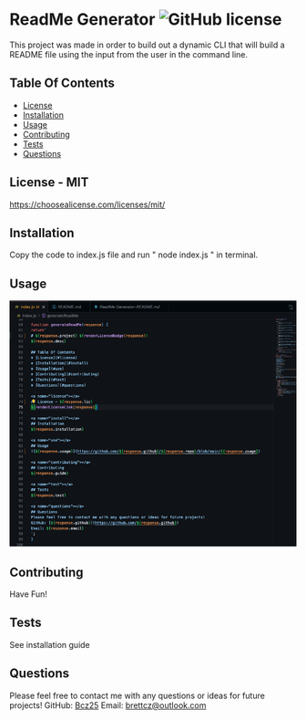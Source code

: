 
# ReadMe Generator ![GitHub license](https://img.shields.io/github/license/Naereen/StrapDown.js.svg)
This project was made in order to build out a dynamic CLI that will build a README file using the input from the user in the command line.

## Table Of Contents
* [License](#license)   
* [Installation](#install)
* [Usage](#use)
* [Contributing](#contributing)
* [Tests](#test)
* [Questions](#questions)

<a name="license"></a>
## License - MIT
https://choosealicense.com/licenses/mit/

<a name="install"></a>
## Installation
Copy the code to index.js file and run " node index.js " in terminal.

<a name="use"></a>
## Usage
![appSS.png](https://github.com/Bcz25/readme-gen/blob/main/appSS.png)

<a name="contributing"></a>
## Contributing
Have Fun!

<a name="test"></a>
## Tests
See installation guide

<a name="questions"></a>
## Questions
Please feel free to contact me with any questions or ideas for future projects!
GitHub: [Bcz25](https://github.com/Bcz25)
Email: brettcz@outlook.com
